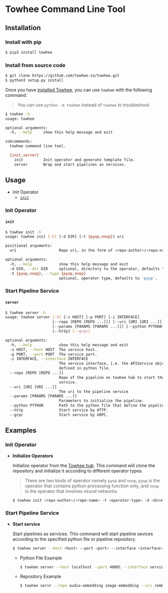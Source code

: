 # Towhee Command Line Tool

## Installation 

### Install with pip

```bash
$ pip3 install towhee
```

### Install from source code

```bash
$ git clone https://github.com/towhee-io/towhee.git
$ python3 setup.py install
```

Once you have [installed Towhee](https://docs.towhee.io/get-started/install), you can use `towhee` with the following command:

> You can use `python -m towhee` instead of `towhee` to troubleshoot.

```bash
$ towhee -h
usage: towhee

optional arguments:
  -h, --help     show this help message and exit

subcommands:
  towhee command line tool.

  {init,server}
    init         Init operator and generate template file.
    server       Wrap and start pipelines as services.
```

## Usage

- Init Operator
  - [`init`](#init)

### Init Operator
#### `init`
```bash
$ towhee init -h
usage: towhee init [-h] [-d DIR] [-t {pyop,nnop}] uri

positional arguments:
  uri                   Repo uri, in the form of <repo-author>/<repo-name>.

optional arguments:
  -h, --help            show this help message and exit
  -d DIR, --dir DIR     optional, directory to the operator, defaults to current working directory.
  -t {pyop,nnop}, --type {pyop,nnop}
                        optional, operator type, defaults to 'pyop'.
```

### Start Pipeline Service
#### `server`
```bash
$ towhee server -h
usage: towhee server [-h] [-s HOST] [-p PORT] [-i INTERFACE]
                     [--repo [REPO [REPO ...]]] [--uri [URI [URI ...]]]
                     [--params [PARAMS [PARAMS ...]]] [--python PYTHON]
                     [--http] [--grpc]

optional arguments:
  -h, --help            show this help message and exit
  -s HOST, --host HOST  The service host.
  -p PORT, --port PORT  The service port.
  -i INTERFACE, --interface INTERFACE
                        The service interface, i.e. the APIService object
                        defined in python file.
  --repo [REPO [REPO ...]]
                        Repo of the pipeline on towhee hub to start the
                        service.
  --uri [URI [URI ...]]
                        The uri to the pipeline service
  --params [PARAMS [PARAMS ...]]
                        Parameters to initialize the pipeline.
  --python PYTHON       Path to the python file that define the pipeline.
  --http                Start service by HTTP.
  --grpc                Start service by GRPC.
```

## Examples

### Init Operator

- **Initialize Operators**

  Initialize operator from the [Towhee hub](https://towhee.io/operators). This command will clone the repository and initialize it according to different operator types.

  > There are two kinds of operator namely `pyop` and `nnop`, `pyop` is the operator that contains python processing function only, and `nnop` is the operator that involves neural networks.

  ```bash
  $ towhee init <repo-author>/<repo-name> -t <operator-type> -d <directory>
  ```

### Start Pipeline Service

- **Start service**

  Start pipelines as services. This command will start pipeline sevices according to the specified python file or pipeline repository.

  ```bash
  $ towhee server --host <host> --port <port> --interface <interface> --python <path-to-python-file> --repo <pipeline-repo-names> --uri <uri-to-service> --params <params-for-pipelines> --http/--grpc
  ```

  - Python File Example
    ```bash
    $ towhee server --host localhost --port 40001 --interface service --python my_pipeline_file.py --http
    ```

  - Repository Example
    ```bash
    $ towhee servr --repo audio-embedding image-embedding --uri /emb/audio /emb/image --params none model_name=resnet34,device=0 --grpc
    ```
